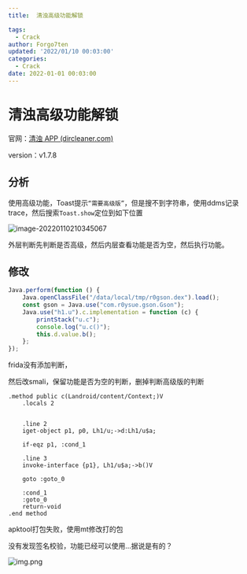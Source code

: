 ```yaml
---
title:  清浊高级功能解锁

tags:
  - Crack
author: Forgo7ten
updated: '2022/01/10 00:03:00'
categories:
  - Crack
date: 2022-01-01 00:03:00
---
```




# 清浊高级功能解锁

官网：[清浊 APP (dircleaner.com)](https://www.dircleaner.com/#/)

version：v1.7.8

## 分析

使用高级功能，Toast提示`“需要高级版”`，但是搜不到字符串，使用ddms记录trace，然后搜索`Toast.show`定位到如下位置

![image-20220110210345067](https://gitee.com/Forgo7ten/images-bed/raw/master/2022/01/20220110214801.png)

外层判断先判断是否高级，然后内层查看功能是否为空，然后执行功能。

## 修改

```javascript
Java.perform(function () {
    Java.openClassFile("/data/local/tmp/r0gson.dex").load();
    const gson = Java.use("com.r0ysue.gson.Gson");
    Java.use("h1.u").c.implementation = function (c) {
        printStack("u.c");
        console.log("u.c()");
        this.d.value.b();
    };
});
```

frida没有添加判断，

然后改smali，保留功能是否为空的判断，删掉判断高级版的判断

```smali
.method public c(Landroid/content/Context;)V
    .locals 2


    .line 2
    iget-object p1, p0, Lh1/u;->d:Lh1/u$a;

    if-eqz p1, :cond_1

    .line 3
    invoke-interface {p1}, Lh1/u$a;->b()V

    goto :goto_0

    :cond_1
    :goto_0
    return-void
.end method
```

apktool打包失败，使用mt修改打的包





没有发现签名校验，功能已经可以使用...据说是有的？

![img.png](https://s2.loli.net/2022/01/10/EgNn5ohs8vmJyOD.png)

